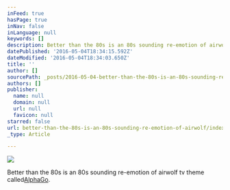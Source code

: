 ```yaml
---
inFeed: true
hasPage: true
inNav: false
inLanguage: null
keywords: []
description: Better than the 80s is an 80s sounding re-emotion of airwolf tv theme called AlphaGo.
datePublished: '2016-05-04T18:34:15.592Z'
dateModified: '2016-05-04T18:34:03.650Z'
title: ''
author: []
sourcePath: _posts/2016-05-04-better-than-the-80s-is-an-80s-sounding-re-emotion-of-airwolf.md
authors: []
publisher:
  name: null
  domain: null
  url: null
  favicon: null
starred: false
url: better-than-the-80s-is-an-80s-sounding-re-emotion-of-airwolf/index.html
_type: Article

---
```

![](https://the-grid-user-content.s3-us-west-2.amazonaws.com/cea6b64f-1f11-4d86-ad88-49733cb74136.jpg)

Better than the 80s is an 80s sounding re-emotion of airwolf tv theme called[AlphaGo][0].

[0]: https://soundcloud.com/datasuck/alphago